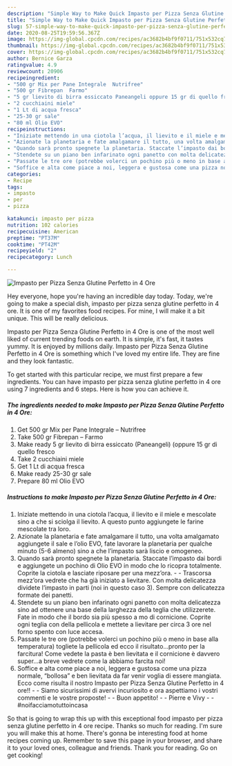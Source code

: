 ```yaml
---
description: "Simple Way to Make Quick Impasto per Pizza Senza Glutine Perfetto in 4 Ore"
title: "Simple Way to Make Quick Impasto per Pizza Senza Glutine Perfetto in 4 Ore"
slug: 57-simple-way-to-make-quick-impasto-per-pizza-senza-glutine-perfetto-in-4-ore
date: 2020-08-25T19:59:56.367Z
image: https://img-global.cpcdn.com/recipes/ac3682b4bf9f0711/751x532cq70/impasto-per-pizza-senza-glutine-perfetto-in-4-ore-recipe-main-photo.jpg
thumbnail: https://img-global.cpcdn.com/recipes/ac3682b4bf9f0711/751x532cq70/impasto-per-pizza-senza-glutine-perfetto-in-4-ore-recipe-main-photo.jpg
cover: https://img-global.cpcdn.com/recipes/ac3682b4bf9f0711/751x532cq70/impasto-per-pizza-senza-glutine-perfetto-in-4-ore-recipe-main-photo.jpg
author: Bernice Garza
ratingvalue: 4.9
reviewcount: 20906
recipeingredient:
- "500 gr Mix per Pane Integrale  Nutrifree"
- "500 gr Fibrepan  Farmo"
- "5 gr lievito di birra essiccato Paneangeli oppure 15 gr di quello fresco"
- "2 cucchiaini miele"
- "1 Lt di acqua fresca"
- "25-30 gr sale"
- "80 ml Olio EVO"
recipeinstructions:
- "Iniziate mettendo in una ciotola l’acqua, il lievito e il miele e mescolate sino a che si sciolga il lievito. A questo punto aggiungete le farine mescolate tra loro."
- "Azionate la planetaria e fate amalgamare il tutto, una volta amalgamato aggiungete il sale e l’olio EVO, fate lavorare la planetaria per qualche minuto (5-6 almeno) sino a che l’impasto sarà liscio e omogeneo."
- "Quando sarà pronto spegnete la planetaria. Staccate l’impasto dai bordi e aggiungete un pochino di Olio EVO in modo che lo ricopra totalmente. Coprite la ciotola e lasciate riposare per una mezz’ora.  Trascorsa mezz’ora vedrete che ha già iniziato a lievitare. Con molta delicatezza dividete l’impasto in parti (noi in questo caso 3). Sempre con delicatezza formate dei panetti."
- "Stendete su un piano ben infarinato ogni panetto con molta delicatezza sino ad ottenere una base della larghezza della teglia che utilizzerete. Fate in modo che il bordo sia più spesso a mo di cornicione. Coprite ogni teglia con della pellicola e mettete a lievitare per circa 3 ore nel forno spento con luce accesa."
- "Passate le tre ore (potrebbe volerci un pochino più o meno in base alla temperatura) togliete la pellicola ed ecco il risultato…pronto per la farcitura! Come vedete la pasta è ben lievitata e il cornicione è davvero super…a breve vedrete come la abbiamo farcita noi!"
- "Soffice e alta come piace a noi, leggera e gustosa come una pizza normale, “bollosa” e ben lievitata da far venir voglia di essere mangiata. Ecco come risulta il nostro Impasto per Pizza Senza Glutine Perfetto in 4 ore!!  Siamo sicurissimi di avervi incuriosito e ora aspettiamo i vostri commenti e le vostre proposte!  Buon appetito!  Pierre e Vivy  #noifacciamotuttoincasa"
categories:
- Recipe
tags:
- impasto
- per
- pizza

katakunci: impasto per pizza 
nutrition: 102 calories
recipecuisine: American
preptime: "PT37M"
cooktime: "PT42M"
recipeyield: "2"
recipecategory: Lunch

---
```



![Impasto per Pizza Senza Glutine Perfetto in 4 Ore](https://img-global.cpcdn.com/recipes/ac3682b4bf9f0711/751x532cq70/impasto-per-pizza-senza-glutine-perfetto-in-4-ore-recipe-main-photo.jpg)

Hey everyone, hope you're having an incredible day today. Today, we're going to make a special dish, impasto per pizza senza glutine perfetto in 4 ore. It is one of my favorites food recipes. For mine, I will make it a bit unique. This will be really delicious.

Impasto per Pizza Senza Glutine Perfetto in 4 Ore is one of the most well liked of current trending foods on earth. It is simple, it's fast, it tastes yummy. It is enjoyed by millions daily. Impasto per Pizza Senza Glutine Perfetto in 4 Ore is something which I've loved my entire life. They are fine and they look fantastic.




To get started with this particular recipe, we must first prepare a few ingredients. You can have impasto per pizza senza glutine perfetto in 4 ore using 7 ingredients and 6 steps. Here is how you can achieve it.

<!--inarticleads1-->

##### The ingredients needed to make Impasto per Pizza Senza Glutine Perfetto in 4 Ore:

1. Get 500 gr Mix per Pane Integrale – Nutrifree
1. Take 500 gr Fibrepan – Farmo
1. Make ready 5 gr lievito di birra essiccato (Paneangeli) (oppure 15 gr di quello fresco
1. Take 2 cucchiaini miele
1. Get 1 Lt di acqua fresca
1. Make ready 25-30 gr sale
1. Prepare 80 ml Olio EVO




<!--inarticleads2-->

##### Instructions to make Impasto per Pizza Senza Glutine Perfetto in 4 Ore:

1. Iniziate mettendo in una ciotola l’acqua, il lievito e il miele e mescolate sino a che si sciolga il lievito. A questo punto aggiungete le farine mescolate tra loro.
1. Azionate la planetaria e fate amalgamare il tutto, una volta amalgamato aggiungete il sale e l’olio EVO, fate lavorare la planetaria per qualche minuto (5-6 almeno) sino a che l’impasto sarà liscio e omogeneo.
1. Quando sarà pronto spegnete la planetaria. Staccate l’impasto dai bordi e aggiungete un pochino di Olio EVO in modo che lo ricopra totalmente. Coprite la ciotola e lasciate riposare per una mezz’ora. -  - Trascorsa mezz’ora vedrete che ha già iniziato a lievitare. Con molta delicatezza dividete l’impasto in parti (noi in questo caso 3). Sempre con delicatezza formate dei panetti.
1. Stendete su un piano ben infarinato ogni panetto con molta delicatezza sino ad ottenere una base della larghezza della teglia che utilizzerete. Fate in modo che il bordo sia più spesso a mo di cornicione. Coprite ogni teglia con della pellicola e mettete a lievitare per circa 3 ore nel forno spento con luce accesa.
1. Passate le tre ore (potrebbe volerci un pochino più o meno in base alla temperatura) togliete la pellicola ed ecco il risultato…pronto per la farcitura! Come vedete la pasta è ben lievitata e il cornicione è davvero super…a breve vedrete come la abbiamo farcita noi!
1. Soffice e alta come piace a noi, leggera e gustosa come una pizza normale, “bollosa” e ben lievitata da far venir voglia di essere mangiata. Ecco come risulta il nostro Impasto per Pizza Senza Glutine Perfetto in 4 ore!! -  - Siamo sicurissimi di avervi incuriosito e ora aspettiamo i vostri commenti e le vostre proposte! -  - Buon appetito! -  - Pierre e Vivy -  - #noifacciamotuttoincasa




So that is going to wrap this up with this exceptional food impasto per pizza senza glutine perfetto in 4 ore recipe. Thanks so much for reading. I'm sure you will make this at home. There's gonna be interesting food at home recipes coming up. Remember to save this page in your browser, and share it to your loved ones, colleague and friends. Thank you for reading. Go on get cooking!
